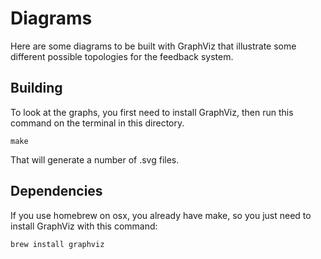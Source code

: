 # Diagrams

Here are some diagrams to be built with GraphViz that illustrate some different
possible topologies for the feedback system.

## Building

To look at the graphs, you first need to install GraphViz, then run this
command on the terminal in this directory.

    make

That will generate a number of .svg files.

## Dependencies

If you use homebrew on osx, you already have make, so you just need to install
GraphViz with this command:

    brew install graphviz

